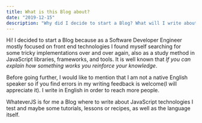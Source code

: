 ```yaml
---
title: What is this Blog about?
date: "2019-12-15"
description: "Why did I decide to start a Blog? What will I write about?"
---
```


Hi! I decided to start a Blog because as a Software Developer Engineer mostly focused on front end technologies I found myself searching for some tricky implementations over and over again, also as a study method in JavaScript libraries, frameworks, and tools. It is well known that _If you can explain how something works you reinforce your knowledge_.

Before going further, I would like to mention that I am not a native English speaker so if you find errors in my writing feedback is welcome(I will appreciate it). I write in English in order to reach more people.

WhateverJS is for me a Blog where to write about JavaScript technologies I test and maybe some tutorials, lessons or recipes, as well as the language itself.

